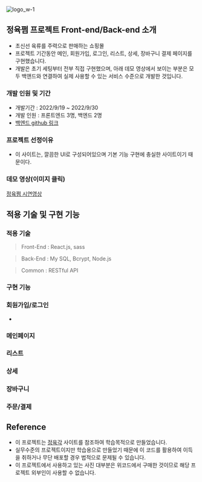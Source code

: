 ![logo_w-1](https://user-images.githubusercontent.com/67556491/193203547-ebe92e5c-5444-4f41-ab43-fb48903d5fed.png)


## 정육쩜 **프로젝트 Front-end/Back-end 소개**

- 초신선 육류를 주력으로 판매하는 쇼핑몰
- 프로젝트 기간동안 메인, 회원가입, 로그인, 리스트, 상세, 장바구니 결제 페이지를 구현했습니다.
- 개발은 초기 세팅부터 전부 직접 구현했으며, 아래 데모 영상에서 보이는 부분은 모두 백앤드와 연결하여 실제 사용할 수 있는 서비스 수준으로 개발한 것입니다.

### **개발 인원 및 기간**

- 개발기간 : 2022/9/19 ~ 2022/9/30
- 개발 인원 : 프론트엔드 3명, 백엔드 2명
- [백엔드 github 링크](https://github.com/wecode-bootcamp-korea/37-1st-jeong6-jjeom-backend)

### **프로젝트 선정이유**

- 이 사이트는, 깔끔한 UI로 구성되어있으며 기본 기능 구현에 충실한 사이트이기 때문이다.

### **데모 영상(이미지 클릭)**

[정육쩜 시연영상](https://youtu.be/NzY8gplL_xM) 

## **적용 기술 및 구현 기능**

### **적용 기술**

> Front-End : React.js, sass
> 

> Back-End : My SQL, Bcrypt, Node.js
> 

> Common :  RESTful API
> 

### **구현 기능**

### 회원가입/로그인

- 

### 메인페이지

### 리스트

### 상세

### 장바구니

### 주문/결제

## **Reference**

- 이 프로젝트는 [정육각](https://www.jeongyookgak.com/index) 사이트를 참조하여 학습목적으로 만들었습니다.
- 실무수준의 프로젝트이지만 학습용으로 만들었기 때문에 이 코드를 활용하여 이득을 취하거나 무단 배포할 경우 법적으로 문제될 수 있습니다.
- 이 프로젝트에서 사용하고 있는 사진 대부분은 위코드에서 구매한 것이므로 해당 프로젝트 외부인이 사용할 수 없습니다.
